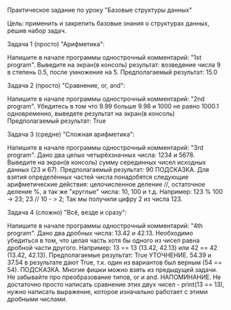 Практическое задание по уроку "Базовые структуры данных"

Цель: применить и закрепить базовые знания о структурах данных, решив набор задач.

Задача 1 (просто) "Арифметика":

Напишите в начале программы однострочный комментарий: "1st program".
Выведите на экран(в консоль) результат: возведение числа 9 в степень 0.5, после умножение на 5.
Предполагаемый результат: 15.0

Задача 2 (просто) "Сравнение, or, and":

Напишите в начале программы однострочный комментарий: "2nd program".
Убедитесь в том что 9.99 больше 9.98 и 1000 не равно 1000.1 одновременно, выведете результат на экран(в консоль)
 Предполагаемый результат: True

Задача 3 (средне) "Сложная арифметика":

Напишите в начале программы однострочный комментарий: "3rd program".
Дано два целых четырёхзначных числа: 1234 и 5678.
Выведите на экран(в консоль) сумму серединных чисел исходных данных (23 и 67).
Предполагаемый результат: 90
ПОДСКАЗКА. Для взятия определённых частей числа понадобятся следующие арифметические действия: целочисленное деление //, остаточное деление %, а так же "круглые" числа: 10, 100 и т.д. Например: 123 % 100 -> 23; 23 // 10 - > 2; Так мы получили цифру 2 из числа 123.

Задача 4 (сложно) "Всё, везде и сразу":

Напишите в начале программы однострочный комментарий: "4th program".
Дано два дробных числа: 13.42 и 42.13.
Необходимо убедиться в том, что целая часть хотя бы одного из чисел равна дробной части другого. Например: 13 == 13 (13.42, 42.13) или 42 == 42 (13.42, 42.13).
Предполагаемые результат: True
УТОЧНЕНИЕ. 54.39 и 37.54 в результате дают True, т.к. один из вариантов был верным (54 == 54). ПОДСКАЗКА. Многие фишки можно взять из предыдущей задачи. Не забывайте про преобразование типов, or и and. НАПОМИНАНИЕ. Не достаточно просто написать сравнение этих двух чисел - print(13 == 13), нужно написать выражение, которое изначально работает с этими дробными числами.
